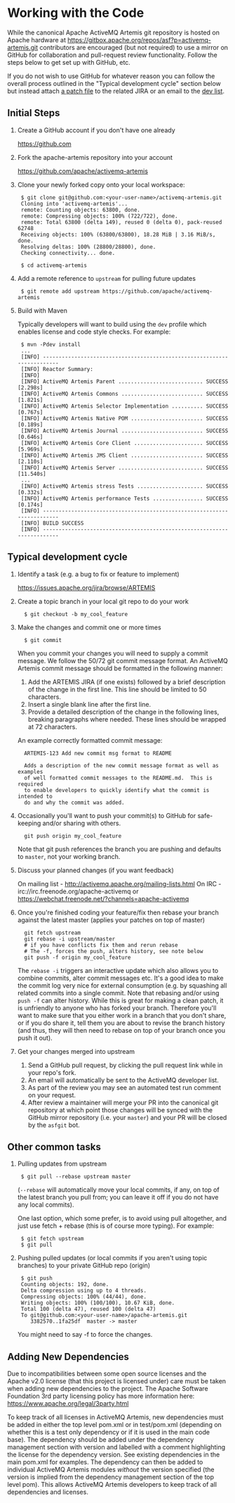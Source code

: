 # Working with the Code

While the canonical Apache ActiveMQ Artemis git repository is hosted on Apache hardware at https://gitbox.apache.org/repos/asf?p=activemq-artemis.git
contributors are encouraged (but not required) to use a mirror on GitHub for collaboration and pull-request review
functionality. Follow the steps below to get set up with GitHub, etc.

If you do not wish to use GitHub for whatever reason you can follow the overall process outlined in the "Typical
development cycle" section below but instead attach [a patch file](https://git-scm.com/docs/git-format-patch) to the
related JIRA or an email to the [dev list](http://activemq.apache.org/mailing-lists.html).

## Initial Steps

1. Create a GitHub account if you don't have one already

   https://github.com
   
1. Fork the apache-artemis repository into your account

   https://github.com/apache/activemq-artemis
   
1. Clone your newly forked copy onto your local workspace:

        $ git clone git@github.com:<your-user-name>/activemq-artemis.git
        Cloning into 'activemq-artemis'...
        remote: Counting objects: 63800, done.
        remote: Compressing objects: 100% (722/722), done.
        remote: Total 63800 (delta 149), reused 0 (delta 0), pack-reused 62748
        Receiving objects: 100% (63800/63800), 18.28 MiB | 3.16 MiB/s, done.
        Resolving deltas: 100% (28800/28800), done.
        Checking connectivity... done.
     
        $ cd activemq-artemis
   
1. Add a remote reference to `upstream` for pulling future updates

        $ git remote add upstream https://github.com/apache/activemq-artemis

1. Build with Maven

   Typically developers will want to build using the `dev` profile which enables license and code style checks. For
   example:
   
        $ mvn -Pdev install
        ...
        [INFO] ------------------------------------------------------------------------
        [INFO] Reactor Summary:
        [INFO] 
        [INFO] ActiveMQ Artemis Parent ........................... SUCCESS [2.298s]
        [INFO] ActiveMQ Artemis Commons .......................... SUCCESS [1.821s]
        [INFO] ActiveMQ Artemis Selector Implementation .......... SUCCESS [0.767s]
        [INFO] ActiveMQ Artemis Native POM ....................... SUCCESS [0.189s]
        [INFO] ActiveMQ Artemis Journal .......................... SUCCESS [0.646s]
        [INFO] ActiveMQ Artemis Core Client ...................... SUCCESS [5.969s]
        [INFO] ActiveMQ Artemis JMS Client ....................... SUCCESS [2.110s]
        [INFO] ActiveMQ Artemis Server ........................... SUCCESS [11.540s]
        ...
        [INFO] ActiveMQ Artemis stress Tests ..................... SUCCESS [0.332s]
        [INFO] ActiveMQ Artemis performance Tests ................ SUCCESS [0.174s]
        [INFO] ------------------------------------------------------------------------
        [INFO] BUILD SUCCESS
        [INFO] ------------------------------------------------------------------------

## Typical development cycle

1. Identify a task (e.g. a bug to fix or feature to implement)

   https://issues.apache.org/jira/browse/ARTEMIS

1. Create a topic branch in your local git repo to do your work

         $ git checkout -b my_cool_feature

1. Make the changes and commit one or more times

         $ git commit

   <a name="commitMessageDetails"></a> When you commit your changes you will need to supply a commit message. We follow the
    50/72 git commit message format. An ActiveMQ Artemis commit message should be formatted in the following manner:
                                                                        
   1. Add the ARTEMIS JIRA (if one exists) followed by a brief description of the change in the first line. This line
      should be limited to 50 characters.
   1. Insert a single blank line after the first line.
   1. Provide a detailed description of the change in the following lines, breaking paragraphs where needed. These lines
      should be wrapped at 72 characters.
                                                                        
   An example correctly formatted commit message:
                                                                        
         ARTEMIS-123 Add new commit msg format to README
        
         Adds a description of the new commit message format as well as examples
         of well formatted commit messages to the README.md.  This is required 
         to enable developers to quickly identify what the commit is intended to 
         do and why the commit was added.

1. Occasionally you'll want to push your commit(s) to GitHub for safe-keeping and/or sharing with others.

         git push origin my_cool_feature  
    
   Note that git push references the branch you are pushing and defaults to `master`, not your working branch.
   
1. Discuss your planned changes (if you want feedback)

   On mailing list - http://activemq.apache.org/mailing-lists.html
   On IRC - irc://irc.freenode.org/apache-activemq or https://webchat.freenode.net/?channels=apache-activemq

1. Once you're finished coding your feature/fix then rebase your branch against the latest master (applies your patches 
   on top of master)
   
         git fetch upstream  
         git rebase -i upstream/master  
         # if you have conflicts fix them and rerun rebase  
         # The -f, forces the push, alters history, see note below  
         git push -f origin my_cool_feature
    
   The `rebase -i` triggers an interactive update which also allows you to combine commits, alter commit messages etc. 
   It's a good idea to make the commit log very nice for external consumption (e.g. by squashing all related commits 
   into a single commit. Note that rebasing and/or using `push -f` can alter history. While this is great for making a 
   clean patch, it is unfriendly to anyone who has forked your branch. Therefore you'll want to make sure that you 
   either work in a branch that you don't share, or if you do share it, tell them you are about to revise the branch 
   history (and thus, they will then need to rebase on top of your branch once you push it out).

1. Get your changes merged into upstream

    1. Send a GitHub pull request, by clicking the pull request link while in your repo's fork.
    1. An email will automatically be sent to the ActiveMQ developer list.
    1. As part of the review you may see an automated test run comment on your request.
    1. After review a maintainer will merge your PR into the canonical git repository at which point those changes will 
       be synced with the GitHub mirror repository (i.e. your `master`) and your PR will be closed by the `asfgit` bot.

## Other common tasks       
    
1. Pulling updates from upstream

        $ git pull --rebase upstream master
        
   (`--rebase` will automatically move your local commits, if any, on top of the latest branch you pull from; you can leave
   it off if you do not have any local commits).
   
   One last option, which some prefer, is to avoid using pull altogether, and just use fetch + rebase (this is of course
   more typing). For example:
   
        $ git fetch upstream
        $ git pull

1. Pushing pulled updates (or local commits if you aren't using topic branches) to your private GitHub repo (origin)
    
        $ git push  
        Counting objects: 192, done.  
        Delta compression using up to 4 threads.  
        Compressing objects: 100% (44/44), done.  
        Writing objects: 100% (100/100), 10.67 KiB, done.  
        Total 100 (delta 47), reused 100 (delta 47)  
        To git@github.com:<your-user-name>/apache-artemis.git  
           3382570..1fa25df  master -> master

   You might need to say -f to force the changes.

## Adding New Dependencies

Due to incompatibilities between some open source licenses and the Apache v2.0 license (that this project is licensed under)
care must be taken when adding new dependencies to the project.  The Apache Software Foundation 3rd party licensing 
policy has more information here: https://www.apache.org/legal/3party.html

To keep track of all licenses in ActiveMQ Artemis, new dependencies must be added in either the top level pom.xml or in test/pom.xml
(depending on whether this is a test only dependency or if it is used in the main code base).  The dependency should be
added under the dependency management section with version and labelled with a comment highlighting the license for the
dependency version.  See existing dependencies in the main pom.xml for examples.  The dependency can then be added to
individual ActiveMQ Artemis modules *without* the version specified (the version is implied from the dependency management
section of the top level pom).  This allows ActiveMQ Artemis developers to keep track of all dependencies and licenses.
